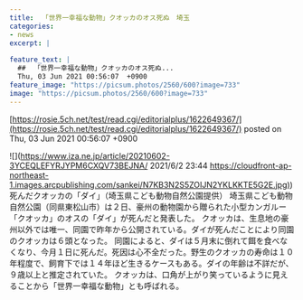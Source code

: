 ```yaml
---
title:  「世界一幸福な動物」クオッカのオス死ぬ　埼玉  
categories:
- news
excerpt: |
  
feature_text: |
  ##  「世界一幸福な動物」クオッカのオス死ぬ...
  Thu, 03 Jun 2021 00:56:07  +0900
feature_image: "https://picsum.photos/2560/600?image=733"
image: "https://picsum.photos/2560/600?image=733"
---
```


[https://rosie.5ch.net/test/read.cgi/editorialplus/1622649367/](https://rosie.5ch.net/test/read.cgi/editorialplus/1622649367/)
posted on Thu, 03 Jun 2021 00:56:07  +0900

<!--more-->

![](https://www.iza.ne.jp/article/20210602-3YCEQLEFYRJYPM6CXQV73BEJNA/ 2021/6/2 23:44 [https://cloudfront-ap-northeast-1.images.arcpublishing.com/sankei/N7KB3N2S5ZOIJN2YKLKKTE5G2E.jpg)](https://cloudfront-ap-northeast-1.images.arcpublishing.com/sankei/N7KB3N2S5ZOIJN2YKLKKTE5G2E.jpg)) 死んだクオッカの「ダイ」（埼玉県こども動物自然公園提供） 埼玉県こども動物自然公園（同県東松山市）は２日、豪州の動物園から贈られた小型カンガルー「クオッカ」のオスの「ダイ」が死んだと発表した。 クオッカは、生息地の豪州以外では唯一、同園で昨年から公開されている。ダイが死んだことにより同園のクオッカは６頭となった。 同園によると、ダイは５月末に倒れて餌を食べなくなり、今月１日に死んだ。死因は心不全だった。野生のクオッカの寿命は１０年程度で、飼育下では１４年ほど生きるケースもある。ダイの年齢は不詳だが、９歳以上と推定されていた。 クオッカは、口角が上がり笑っているように見えることから「世界一幸福な動物」とも呼ばれる。
